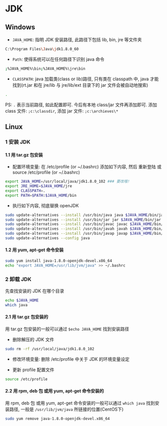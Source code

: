 # JDK

## Windows

* `JAVA_HOME`: 指明 JDK 安装路径, 此路径下包括 lib, bin, jre 等文件夹

```bash
C:\Program Files\Java\jdk1.8.0_60
```

* `Path`: 使得系统可以在任何路径下识别 java 命令

```bash
;%JAVA_HOME%\bin;%JAVA_HOME%\jre\bin
```

* `CLASSPATH`: java 加载类(class or lib)路径, 只有类在 classpath 中, java 才能找到(rt.jar 和在 jre/lib 与 jre/lib/ext 目录下的 jar 文件会被自动地搜索)

```bash
.
```

PS: `.` 表示当前路径, 如此配置即可. 今后有本地 class/jar 文件再添加即可. 添加 class 文件: `;c:\classdir`, 添加 jar 文件: `;c:\archieves\*`

## Linux

### 1 安装 JDK

#### 1.1 用 tar.gz 包安装

* 配置环境变量: 在 /etc/profile (or ~/.bashrc) 添加如下内容, 然后 重新登陆 或 source /etc/profile (or ~/.bashrc)

```bash
export JAVA_HOME=/usr/local/java/jdk1.8.0_102 ### 要改哦!
export JRE_HOME=$JAVA_HOME/jre
export CLASSPATH=.
export PATH=$PATH:$JAVA_HOME/bin
```

* 执行如下内容, 彻底替换 openJDK

```bash
sudo update-alternatives --install /usr/bin/java java $JAVA_HOME/bin/java 300
sudo update-alternatives --install /usr/bin/jar jar $JAVA_HOME/bin/jar 300
sudo update-alternatives --install /usr/bin/javac javac $JAVA_HOME/bin/javac 300
sudo update-alternatives --install /usr/bin/javah javah $JAVA_HOME/bin/javah 300
sudo update-alternatives --install /usr/bin/javap javap $JAVA_HOME/bin/javap 300
sudo update-alternatives --config java
```

#### 1.2 用 yum, apt-get 命令安装

```bash
sudo yum install java-1.8.0-openjdk-devel.x86_64
echo "export JAVA_HOME=/usr/lib/jvm/java" >> ~/.bashrc
```

### 2 卸载 JDK

先查找安装的 JDK 在哪个目录

```bash
echo $JAVA_HOME
which java
```

#### 2.1 用 tar.gz 包安装的

用 tar.gz 包安装的一般可以通过 `$echo JAVA_HOME` 找到安装路径

* 删除解压的 JDK 文件

```bash
sudo rm -rf /usr/local/java/jdk1.8.0_102
```

* 修改环境变量: 删除 /etc/profile 中关于 JDK 的环境变量设定

* 更新 profile 配置文件

```bash
source /etc/profile  
```

#### 2.2 用 rpm, deb 包 或用 yum, apt-get 命令安装的

用 rpm, deb 包 或用 yum, apt-get 命令安装的一般可以通过 `which java` 找到安装路径, 一般是 `/usr/lib/jvm/java` 所链接的位置(CentOS下)

```bash
sudo yum remove java-1.8.0-openjdk-devel.x86_64
```
